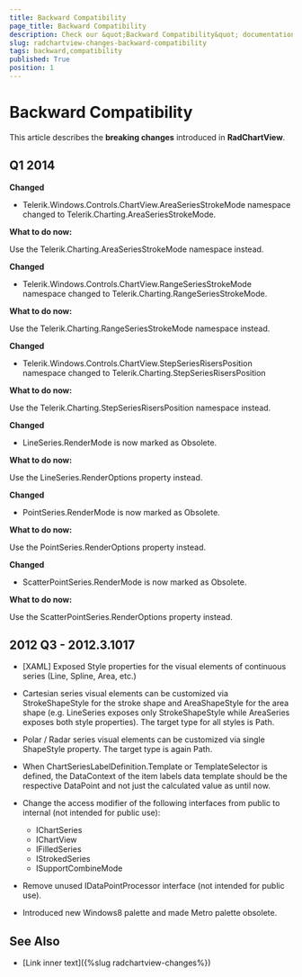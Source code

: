 ```yaml
---
title: Backward Compatibility
page_title: Backward Compatibility
description: Check our &quot;Backward Compatibility&quot; documentation article for the RadChartView WPF control.
slug: radchartview-changes-backward-compatibility
tags: backward,compatibility
published: True
position: 1
---
```


# Backward Compatibility



This article describes the __breaking changes__ introduced in __RadChartView__.
      

## Q1 2014
      

__Changed__

* Telerik.Windows.Controls.ChartView.AreaSeriesStrokeMode namespace changed to Telerik.Charting.AreaSeriesStrokeMode.            

__What to do now:__

Use the Telerik.Charting.AreaSeriesStrokeMode namespace instead. 

__Changed__

* Telerik.Windows.Controls.ChartView.RangeSeriesStrokeMode namespace changed to Telerik.Charting.RangeSeriesStrokeMode.            

__What to do now:__

Use the Telerik.Charting.RangeSeriesStrokeMode namespace instead.    

__Changed__

* Telerik.Windows.Controls.ChartView.StepSeriesRisersPosition namespace changed to Telerik.Charting.StepSeriesRisersPosition

__What to do now:__

Use the Telerik.Charting.StepSeriesRisersPosition namespace instead.

__Changed__

* LineSeries.RenderMode is now marked as Obsolete. 

__What to do now:__

Use the LineSeries.RenderOptions property instead.

__Changed__

* PointSeries.RenderMode is now marked as Obsolete. 

__What to do now:__

Use the PointSeries.RenderOptions property instead.

__Changed__

* ScatterPointSeries.RenderMode is now marked as Obsolete.             

__What to do now:__

Use the ScatterPointSeries.RenderOptions property instead.        

## 2012 Q3 - 2012.3.1017

* [XAML] Exposed Style properties for the visual elements of continuous series (Line, Spline, Area, etc.)            

* Cartesian series visual elements can be customized via StrokeShapeStyle for the stroke shape and AreaShapeStyle for the area shape (e.g. LineSeries exposes only StrokeShapeStyle while AreaSeries exposes both style properties). The target type for all styles is Path.                

* Polar / Radar series visual elements can be customized via single ShapeStyle property. The target type is again Path.                

* When ChartSeriesLabelDefinition.Template or TemplateSelector is defined, the DataContext of the item labels data template should be the respective DataPoint and not just the calculated value as until now.            

* Change the access modifier of the following interfaces from public to internal (not intended for public use):
	* IChartSeries
	* IChartView
	* IFilledSeries
	* IStrokedSeries
	* ISupportCombineMode

* Remove unused IDataPointProcessor interface (not intended for public use).            

* Introduced new Windows8 palette and made Metro palette obsolete.            

## See Also
 * [Link inner text]({%slug radchartview-changes%})